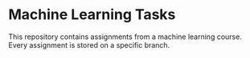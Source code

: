 # Machine Learning Tasks
This repository contains assignments from a machine learning course.</br>
Every assignment is stored on a specific branch.
